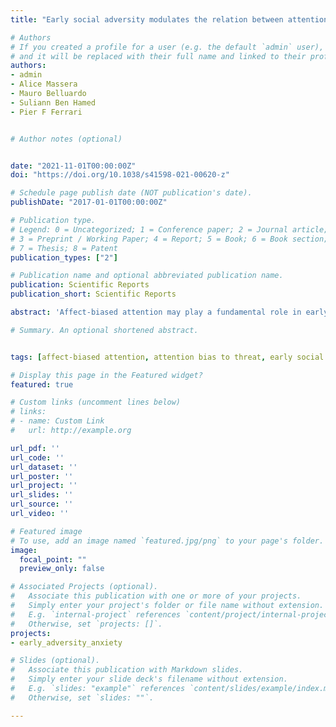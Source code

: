 ```yaml
---
title: "Early social adversity modulates the relation between attention biases and socioemotional behaviour in juvenile macaques"

# Authors
# If you created a profile for a user (e.g. the default `admin` user), write the username (folder name) here 
# and it will be replaced with their full name and linked to their profile.
authors:
- admin
- Alice Massera
- Mauro Belluardo
- Suliann Ben Hamed
- Pier F Ferrari


# Author notes (optional)


date: "2021-11-01T00:00:00Z"
doi: "https://doi.org/10.1038/s41598-021-00620-z"

# Schedule page publish date (NOT publication's date).
publishDate: "2017-01-01T00:00:00Z"

# Publication type.
# Legend: 0 = Uncategorized; 1 = Conference paper; 2 = Journal article;
# 3 = Preprint / Working Paper; 4 = Report; 5 = Book; 6 = Book section;
# 7 = Thesis; 8 = Patent
publication_types: ["2"]

# Publication name and optional abbreviated publication name.
publication: Scientific Reports
publication_short: Scientific Reports

abstract: 'Affect-biased attention may play a fundamental role in early socioemotional development, but factors influencing its emergence and associations with typical versus pathological outcomes remain unclear. Here, we adopted a nonhuman primate model of early social adversity (ESA) to: (1) establish whether juvenile, pre-adolescent macaques demonstrate attention biases to both threatening and reward-related dynamic facial gestures; (2) examine the effects of early social experience on such biases; and (3) investigate how this relation may be linked to socioemotional behaviour. Two groups of juvenile macaques (ESA exposed and non-ESA exposed) were presented with pairs of dynamic facial gestures comprising two conditions: neutral-threat and neutral-lipsmacking. Attention biases to threat and lipsmacking were calculated as the proportion of gaze to the affective versus neutral gesture. Measures of anxiety and social engagement were also acquired from videos of the subjects in their everyday social environment. Results revealed that while both groups demonstrated an attention bias towards threatening facial gestures, a greater bias linked to anxiety was demonstrated by the ESA group only. Only the non-ESA group demonstrated a significant attention bias towards lipsmacking, and the degree of this positive bias was related to duration and frequency of social engagement in this group. These findings offer important insights into the effects of early social experience on affect-biased attention and related socioemotional behaviour in nonhuman primates, and demonstrate the utility of this model for future investigations into the neural and learning mechanisms underlying this relationship across development.'

# Summary. An optional shortened abstract.


tags: [affect-biased attention, attention bias to threat, early social adversity, anxiety, macaque, facial expression, facial movement, emotion, gaze, attention]

# Display this page in the Featured widget?
featured: true

# Custom links (uncomment lines below)
# links:
# - name: Custom Link
#   url: http://example.org

url_pdf: ''
url_code: ''
url_dataset: ''
url_poster: ''
url_project: ''
url_slides: ''
url_source: ''
url_video: ''

# Featured image
# To use, add an image named `featured.jpg/png` to your page's folder. 
image:
  focal_point: ""
  preview_only: false

# Associated Projects (optional).
#   Associate this publication with one or more of your projects.
#   Simply enter your project's folder or file name without extension.
#   E.g. `internal-project` references `content/project/internal-project/index.md`.
#   Otherwise, set `projects: []`.
projects:
- early_adversity_anxiety

# Slides (optional).
#   Associate this publication with Markdown slides.
#   Simply enter your slide deck's filename without extension.
#   E.g. `slides: "example"` references `content/slides/example/index.md`.
#   Otherwise, set `slides: ""`.

---
```



